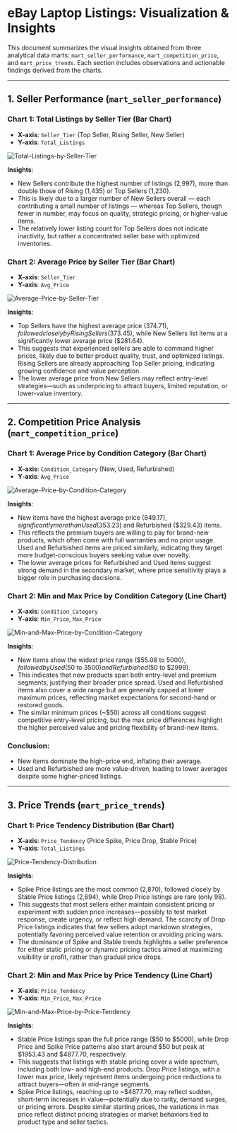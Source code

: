 # eBay Laptop Listings: Visualization & Insights

This document summarizes the visual insights obtained from three analytical data marts: `mart_seller_performance`, `mart_competition_price`, and `mart_price_trends`. Each section includes observations and actionable findings derived from the charts.

---

## 1. Seller Performance (`mart_seller_performance`)

### **Chart 1: Total Listings by Seller Tier (Bar Chart)**
- **X-axis**: `Seller_Tier` (Top Seller, Rising Seller, New Seller)  
- **Y-axis**: `Total_Listings`

![Total-Listings-by-Seller-Tier](https://github.com/user-attachments/assets/94776d2f-dffa-488e-b74c-1d7b32bda75f)

**Insights**:
- New Sellers contribute the highest number of listings (2,997), more than double those of Rising (1,435) or Top Sellers (1,230).
- This is likely due to a larger number of New Sellers overall — each contributing a small number of listings — whereas Top Sellers, though fewer in number, may focus on quality, strategic pricing, or higher-value items.
- The relatively lower listing count for Top Sellers does not indicate inactivity, but rather a concentrated seller base with optimized inventories.

### **Chart 2: Average Price by Seller Tier (Bar Chart)**
- **X-axis**: `Seller_Tier`  
- **Y-axis**: `Avg_Price`

![Average-Price-by-Seller-Tier](https://github.com/user-attachments/assets/38e6f2b8-7c0e-4456-acfa-783369d3bf14)

**Insights**:
- Top Sellers have the highest average price ($374.71), followed closely by Rising Sellers ($373.45), while New Sellers list items at a significantly lower average price ($281.64).
- This suggests that experienced sellers are able to command higher prices, likely due to better product quality, trust, and optimized listings. Rising Sellers are already approaching Top Seller pricing, indicating growing confidence and value perception.
- The lower average price from New Sellers may reflect entry-level strategies—such as underpricing to attract buyers, limited reputation, or lower-value inventory.

---

## 2. Competition Price Analysis (`mart_competition_price`)

### **Chart 1: Average Price by Condition Category (Bar Chart)**
- **X-axis**: `Condition_Category` (New, Used, Refurbished)  
- **Y-axis**: `Avg_Price`

![Average-Price-by-Condition-Category](https://github.com/user-attachments/assets/470c1c42-1de0-4808-a577-011bf5f8acd9)

**Insights**:
- New items have the highest average price ($849.17), significantly more than Used ($353.23) and Refurbished ($329.43) items.
- This reflects the premium buyers are willing to pay for brand-new products, which often come with full warranties and no prior usage. Used and Refurbished items are priced similarly, indicating they target more budget-conscious buyers seeking value over novelty.
- The lower average prices for Refurbished and Used items suggest strong demand in the secondary market, where price sensitivity plays a bigger role in purchasing decisions.

### **Chart 2: Min and Max Price by Condition Category (Line Chart)**
- **X-axis**: `Condition_Category`  
- **Y-axis**: `Min_Price`, `Max_Price`

![Min-and-Max-Price-by-Condition-Category](https://github.com/user-attachments/assets/fa84667c-63d1-43c7-b65e-e5644d8949c2)

**Insights**:
- New items show the widest price range ($55.08 to $5000), followed by Used ($50 to $3500) and Refurbished ($50 to $2999).
- This indicates that new products span both entry-level and premium segments, justifying their broader price spread. Used and Refurbished items also cover a wide range but are generally capped at lower maximum prices, reflecting market expectations for second-hand or restored goods.
- The similar minimum prices (~$50) across all conditions suggest competitive entry-level pricing, but the max price differences highlight the higher perceived value and pricing flexibility of brand-new items.

### **Conclusion:**
- New items dominate the high-price end, inflating their average.
- Used and Refurbished are more value-driven, leading to lower averages despite some higher-priced listings.

---

## 3. Price Trends (`mart_price_trends`)

### **Chart 1: Price Tendency Distribution (Bar Chart)**
- **X-axis**: `Price_Tendency` (Price Spike, Price Drop, Stable Price)  
- **Y-axis**: `Total_Listings`

![Price-Tendency-Distribution](https://github.com/user-attachments/assets/ffee25c7-ae5b-419e-8348-03e1eb806336)

**Insights**:
- Spike Price listings are the most common (2,870), followed closely by Stable Price listings (2,694), while Drop Price listings are rare (only 98).
- This suggests that most sellers either maintain consistent pricing or experiment with sudden price increases—possibly to test market response, create urgency, or reflect high demand. The scarcity of Drop Price listings indicates that few sellers adopt markdown strategies, potentially favoring perceived value retention or avoiding pricing wars.
- The dominance of Spike and Stable trends highlights a seller preference for either static pricing or dynamic pricing tactics aimed at maximizing visibility or profit, rather than gradual price drops.

### **Chart 2: Min and Max Price by Price Tendency (Line Chart)**
- **X-axis**: `Price_Tendency`  
- **Y-axis**: `Min_Price`, `Max_Price`

![Min-and-Max-Price-by-Price-Tendency](https://github.com/user-attachments/assets/ee78f429-5731-48b9-af5e-129df4291b3c)

**Insights**:
- Stable Price listings span the full price range ($50 to $5000), while Drop Price and Spike Price patterns also start around $50 but peak at $1953.43 and $4877.70, respectively.
- This suggests that listings with stable pricing cover a wide spectrum, including both low- and high-end products. Drop Price listings, with a lower max price, likely represent items undergoing price reductions to attract buyers—often in mid-range segments.
- Spike Price listings, reaching up to ~$4877.70, may reflect sudden, short-term increases in value—potentially due to rarity, demand surges, or pricing errors. Despite similar starting prices, the variations in max price reflect distinct pricing strategies or market behaviors tied to product type and seller tactics.
